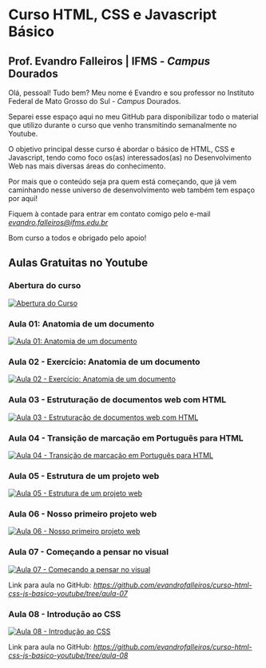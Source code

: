 # Curso HTML, CSS e Javascript Básico

## Prof. Evandro Falleiros | IFMS - *Campus* Dourados

Olá, pessoal! Tudo bem? Meu nome é Evandro e sou professor no Instituto Federal de Mato Grosso do Sul - *Campus* Dourados. 

Separei esse espaço aqui no meu GitHub para disponibilizar todo o material que utilizo durante o curso que venho transmitindo semanalmente no Youtube.

O objetivo principal desse curso é abordar o básico de HTML, CSS e Javascript, tendo como foco os(as) interessados(as) no Desenvolvimento Web nas mais diversas áreas do conhecimento. 

Por mais que o conteúdo seja pra quem está começando, que já vem caminhando nesse universo de desenvolvimento web também tem espaço por aqui! 

Fiquem à contade para entrar em contato comigo pelo e-mail *evandro.falleiros@ifms.edu.br*

Bom curso a todos e obrigado pelo apoio!

## Aulas Gratuitas no Youtube

### Abertura do curso
[![Abertura do Curso](https://img.youtube.com/vi/gtE6F2rr9Ho/0.jpg)](https://www.youtube.com/watch?v=gtE6F2rr9Ho&index=1&list=PLjbgOM5FYMGhkfnUjeIYvkRhyxaNXGZkgE)


### Aula 01: Anatomia de um documento
[![Aula 01: Anatomia de um documento](https://img.youtube.com/vi/dZaDTuzPyvg/0.jpg)](https://youtu.be/dZaDTuzPyvg?list=PLjbgOM5FYMGhkfnUjeIYvkRhyxaNXGZkg)

### Aula 02 - Exercício: Anatomia de um documento
[![Aula 02 - Exercício: Anatomia de um documento](https://img.youtube.com/vi/8TodZadUFvQ/0.jpg)](https://youtu.be/8TodZadUFvQ?list=PLjbgOM5FYMGhkfnUjeIYvkRhyxaNXGZkg)

### Aula 03 - Estruturação de documentos web com HTML
[![Aula 03 - Estruturação de documentos web com HTML](https://img.youtube.com/vi/Apn3EpF3Ins/0.jpg)](https://youtu.be/Apn3EpF3Ins?list=PLjbgOM5FYMGhkfnUjeIYvkRhyxaNXGZkg)

### Aula 04 - Transição de marcação em Português para HTML
[![Aula 04 - Transição de marcação em Português para HTML](https://img.youtube.com/vi/PMQw7jnpMaI/0.jpg)](https://youtu.be/PMQw7jnpMaI?list=PLjbgOM5FYMGhkfnUjeIYvkRhyxaNXGZkg)

### Aula 05 - Estrutura de um projeto web
[![Aula 05 - Estrutura de um projeto web](https://img.youtube.com/vi/pGVUNsNL-Do/0.jpg)](https://youtu.be/pGVUNsNL-Do?list=PLjbgOM5FYMGhkfnUjeIYvkRhyxaNXGZkg)

### Aula 06 - Nosso primeiro projeto web
[![Aula 06 - Nosso primeiro projeto web](https://img.youtube.com/vi/xzKlCEzFev4/0.jpg)](https://youtu.be/xzKlCEzFev4?list=PLjbgOM5FYMGhkfnUjeIYvkRhyxaNXGZkg)

### Aula 07 - Começando a pensar no visual
[![Aula 07 - Começando a pensar no visual](https://img.youtube.com/vi/thQ2NCkMUqk/0.jpg)](https://youtu.be/thQ2NCkMUqk?list=PLjbgOM5FYMGhkfnUjeIYvkRhyxaNXGZkg)

Link para aula no GitHub: *https://github.com/evandrofalleiros/curso-html-css-js-basico-youtube/tree/aula-07*


### Aula 08 - Introdução ao CSS
[![Aula 08 - Introdução ao CSS](https://img.youtube.com/vi/Zl_lUoz7vY0/0.jpg)](https://youtu.be/Zl_lUoz7vY0?list=PLjbgOM5FYMGhkfnUjeIYvkRhyxaNXGZkg)

Link para aula no GitHub: *https://github.com/evandrofalleiros/curso-html-css-js-basico-youtube/tree/aula-08*
